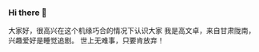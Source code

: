 ### Hi there 👋
大家好，很高兴在这个机缘巧合的情况下认识大家
我是高文卓，来自甘肃陇南，兴趣爱好是睡觉追剧。
世上无难事，只要肯放弃！
<!--
**gwz-1127/gwz-1127** is a ✨ _special_ ✨ repository because its `README.md` (this file) appears on your GitHub profile.

Here are some ideas to get you started:

- 🔭 I’m currently working on ...
- 🌱 I’m currently learning ...
- 👯 I’m looking to collaborate on ...
- 🤔 I’m looking for help with ...
- 💬 Ask me about ...
- 📫 How to reach me: ...
- 😄 Pronouns: ...
- ⚡ Fun fact: ...
-->
